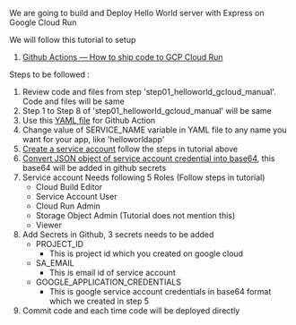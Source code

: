 We are going to build and Deploy Hello World server with Express on Google Cloud Run

We will follow this tutorial to setup
1. [Github Actions — How to ship code to GCP Cloud Run](https://itnext.io/github-actions-ship-code-to-gcp-cloud-run-8d607f34e1cd)


Steps to be followed :
1. Review code and files from step 'step01_helloworld_gcloud_manual'. Code and files will be same
2. Step 1 to Step 8 of 'step01_helloworld_gcloud_manual' will be same
3. Use this [YAML file](https://github.com/efiShtain/github-action-cloud-run/blob/master/.github/workflows/cloud-run.yml) for Github Action
4. Change value of SERVICE_NAME variable in YAML file to any name you want for your app, like 'helloworldapp'
5. [Create a service account](https://console.cloud.google.com/iam-admin/serviceaccounts) follow the steps in tutorial above
6. [Convert JSON object of service account credential into base64](https://codebeautify.org/json-to-base64-converter), this base64 will be added in github secrets
7. Service account Needs following 5 Roles (Follow steps in tutorial)
   - Cloud Build Editor
   - Service Account User
   - Cloud Run Admin
   - Storage Object Admin (Tutorial does not mention this)
   - Viewer
8. Add Secrets in Github, 3 secrets needs to be added
   - PROJECT_ID
     - This is project id which you created on google cloud
   - SA_EMAIL
     - This is email id of service account
   - GOOGLE_APPLICATION_CREDENTIALS
     - This is google service account credentials in base64 format which we created in step 5
9. Commit code and each time code will be deployed directly

